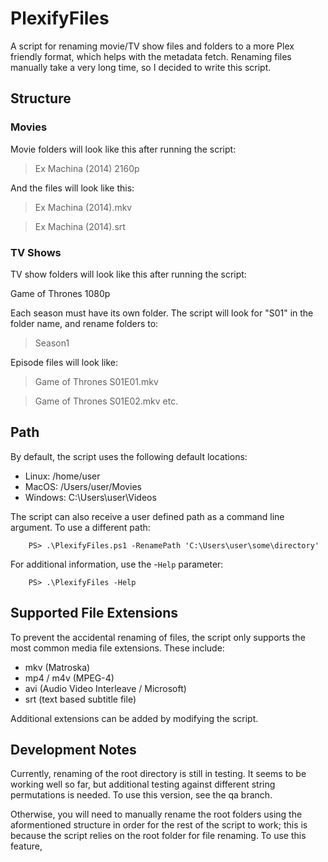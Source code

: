# PlexifyFiles

A script for renaming movie/TV show files and folders to a more Plex friendly format, which helps with the metadata fetch. Renaming files manually take a very long time, so I decided to write this script. 

## Structure

### Movies

Movie folders will look like this after running the script:

>Ex Machina (2014) 2160p

And the files will look like this:

>Ex Machina (2014).mkv

>Ex Machina (2014).srt

### TV Shows

TV show folders will look like this after running the script:

Game of Thrones 1080p

Each season must have its own folder. The script will look for "S01" in the folder name, and rename folders to:

>Season1

Episode files will look like:

>Game of Thrones S01E01.mkv

>Game of Thrones S01E02.mkv  etc.

## Path

By default, the script uses the following default locations:

- Linux:   /home/user
- MacOS:   /Users/user/Movies
- Windows: C:\Users\user\Videos

The script can also receive a user defined path as a command line argument. To use a different path:

        PS> .\PlexifyFiles.ps1 -RenamePath 'C:\Users\user\some\directory'
        
For additional information, use the -`Help` parameter:

        PS> .\PlexifyFiles -Help
        
## Supported File Extensions

To prevent the accidental renaming of files, the script only supports the most common media file extensions. These include:

- mkv (Matroska)
- mp4 / m4v (MPEG-4)
- avi (Audio Video Interleave / Microsoft)
- srt (text based subtitle file)

Additional extensions can be added by modifying the script. 

## Development Notes

Currently, renaming of the root directory is still in testing. It seems to be working well so far, but additional testing against different string permutations is needed. To use this version, see the qa branch.

Otherwise, you will need to manually rename the root folders using the aformentioned structure in order for the rest of the script to work; this is because the script relies on the root folder for file renaming.
To use this feature,
